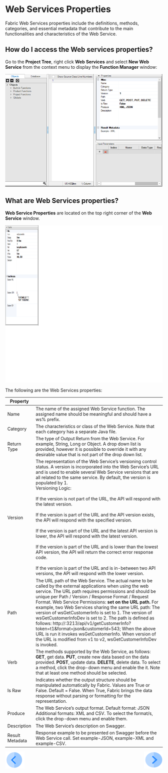 # **Web Services Properties** 

Fabric Web Services properties include the definitions, methods, categories, and essential metadata that contribute to the main functionalities and characteristics of the Web Service.  

## **How do** **I** **access** **the** **Web services properties?** 

Go to the **Project Tree**, right click **Web** **Services** and select **New Web Service** from the context menu to display the **Function Manager** window: 

<img src="/articles/15_web_services/images/Web-Service-KI-3-1.png" alt="drawing"/> 

## What are Web Services properties? 

**Web Service Properties** are located on the top right corner of the **Web Service** window. 

<img src="/articles/15_web_services/images/Web-Service-KI-2-1.png" alt="drawing" width="2000" height="500"/> 

The following are the Web Services properties: 

| Property        | |
| --------------- | ------------------------------------------------------------ |
| Name            | The name of the assigned Web Service function. The assigned name should be meaningful and should have a ws% prefix. |
| Category        | The characteristics or class of the Web Service. Note that each category has a separate Java file. |
| Return Type     | The type of Output Return from the Web Service. For example, String, Long or Object. A drop down list is provided, however it is possible to override it with any desirable value that is not part of the drop down list. |
| Version         | The representation of the Web Service’s versioning control status. A version is incorporated into the Web Service’s URL and is used to enable several Web Service versions that are all related to the same service. By default, the version is populated by 1. <br>Versioning Logic:</br> <br>If the version is not part of the URL, the API will respond with the latest version. </br><br>If the version is part of the URL and the API version exists, the API will respond with the specified version. </br><br>If the version is part of the URL and the latest API version is lower, the API will respond with the latest version. </br><br>If the version is part of the URL and is lower than the lowest API version, the API will return the correct error response code. </br><br>If the version is part of the URL and is in-between two API versions, the API will respond with the lower version. </br> |
| Path            | The URL path of the Web Service. The actual name to be called by the external applications when using the web service. The URL path requires permissions and should be unique per Path / Version / Response Format / Request Format. Web Service Permissions: **set on the URL path.** For example, two Web Services sharing the same URL path: The version of wsGetCustomerInfo is set to 1. The version of wsGetCustomerInfoDev is set to 2.  The path is defined as follows: http://<Fabric IP address>:3213/api/v1/getCustomerInfo?token=t1&format=json&customerId=543; When the above URL is run it invokes wsGetCustomerInfo. When version of the URL is modified from v1 to v2, wsGetCustomerInfoDev is invoked. |
| Verb            | The methods supported by the Web Service, as follows: **GET**, get data. **PUT**, create new data based on the data provided. **POST**, update data. **DELETE**, delete data. To select a method, click the drop-down menu and enable the it. Note that at least one method should be selected. |
| Is Raw          | Indicates whether the output structure should be manipulated automatically by Fabric. Values are True or False. Default = False. When True, Fabric brings the data response without parsing or formatting for the representation. |
| Produce         | The Web Service’s output format. Default format: JSON Additional formats: XML and CSV. To select the format/s, click the drop-down menu and enable them. |
| Description     | The Web Service’s description on Swagger.                    |
| Result Metadata | Response example to be presented on Swagger before the Web Service call. Set example-JSON, example-XML and example-CSV. |

[![Previous](/articles/images/Previous.png)](/articles/15_web_services/01_web_services_overview.md)[<img align="right" width="60" height="54" src="/articles/images/Next.png">](/articles/15_web_services/03_create_a_web_service.md)

